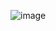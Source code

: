 ![image](https://user-images.githubusercontent.com/96179625/236685072-06d70017-7228-425f-b26e-4e0fa5262870.png)
